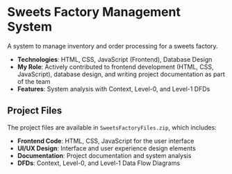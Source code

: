 # Sweets Factory Management System

A system to manage inventory and order processing for a sweets factory.

- **Technologies**: HTML, CSS, JavaScript (Frontend), Database Design  
- **My Role**: Actively contributed to frontend development (HTML, CSS, JavaScript), database design, and writing project documentation as part of the team  
- **Features**: System analysis with Context, Level-0, and Level-1 DFDs  

## Project Files  
The project files are available in `SweetsFactoryFiles.zip`, which includes:  
- **Frontend Code**: HTML, CSS, JavaScript for the user interface  
- **UI/UX Design**: Interface and user experience design elements  
- **Documentation**: Project documentation and system analysis  
- **DFDs**: Context, Level-0, and Level-1 Data Flow Diagrams  
